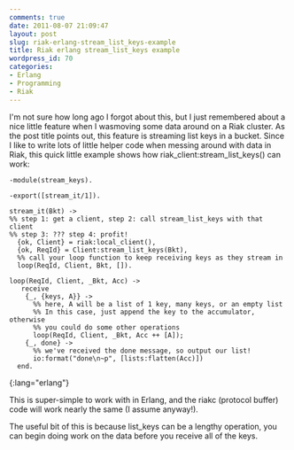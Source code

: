 ```yaml
---
comments: true
date: 2011-08-07 21:09:47
layout: post
slug: riak-erlang-stream_list_keys-example
title: Riak erlang stream_list_keys example
wordpress_id: 70
categories:
- Erlang
- Programming
- Riak
---
```


I'm not sure how long ago I forgot about this, but I just remembered about a nice little feature when I wasmoving some data around on a Riak cluster. As the post title points out, this feature is streaming list keys in a bucket. Since I like to write lots of little helper code when messing around with data in Riak, this quick little example shows how riak_client:stream_list_keys() can work:

    -module(stream_keys).

    -export([stream_it/1]).

    stream_it(Bkt) ->
    %% step 1: get a client, step 2: call stream_list_keys with that client
    %% step 3: ??? step 4: profit!
      {ok, Client} = riak:local_client(),
      {ok, ReqId} = Client:stream_list_keys(Bkt),
      %% call your loop function to keep receiving keys as they stream in
      loop(ReqId, Client, Bkt, []).

    loop(ReqId, Client, _Bkt, Acc) ->
       receive
        {_, {keys, A}} ->
          %% here, A will be a list of 1 key, many keys, or an empty list
          %% In this case, just append the key to the accumulator, otherwise
          %% you could do some other operations
          loop(ReqId, Client, _Bkt, Acc ++ [A]);
        {_, done} ->
          %% we've received the done message, so output our list!
          io:format("done\n~p", [lists:flatten(Acc)])
      end.
{:lang="erlang"}

This is super-simple to work with in Erlang, and the riakc (protocol buffer) code will work nearly the same (I assume anyway!).

The useful bit of this is because list_keys can be a lengthy operation, you can begin doing work on the data before you receive all of the keys.

